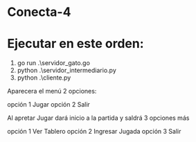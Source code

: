 # Conecta-4
# Ejecutar en este orden:


1.  go run .\servidor_gato.go  
2.  python .\servidor_intermediario.py     
3.  python .\cliente.py     


Aparecera el menú 2 opciones:

opción 1 Jugar
opción 2 Salir


Al apretar Jugar dará inicio a la partida y saldrá 3 opciones más

opción 1 Ver Tablero
opción 2 Ingresar Jugada
opción 3 Salir 



